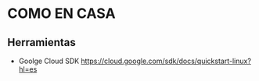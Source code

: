 # COMO EN CASA

## Herramientas
* Goolge Cloud SDK https://cloud.google.com/sdk/docs/quickstart-linux?hl=es

